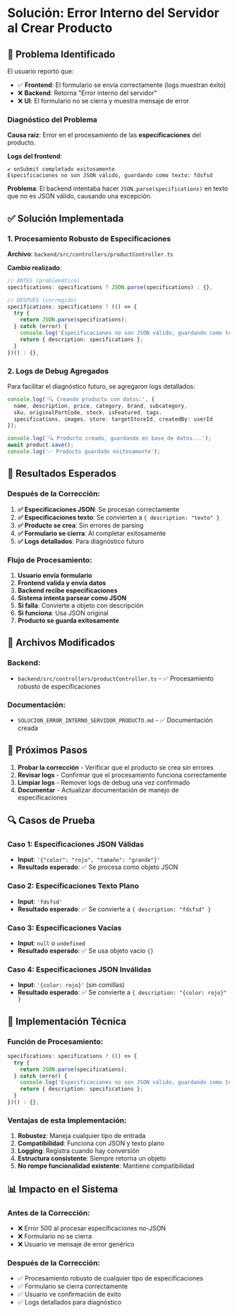 # Solución: Error Interno del Servidor al Crear Producto

## 🎯 **Problema Identificado**

El usuario reportó que:
- ✅ **Frontend**: El formulario se envía correctamente (logs muestran éxito)
- ❌ **Backend**: Retorna "Error interno del servidor"
- ❌ **UI**: El formulario no se cierra y muestra mensaje de error

### **Diagnóstico del Problema**

**Causa raíz**: Error en el procesamiento de las **especificaciones** del producto.

**Logs del frontend**:
```
✔ onSubmit completado exitosamente
Especificaciones no son JSON válido, guardando como texto: fdsfsd
```

**Problema**: El backend intentaba hacer `JSON.parse(specifications)` en texto que no es JSON válido, causando una excepción.

## ✅ **Solución Implementada**

### **1. Procesamiento Robusto de Especificaciones**

**Archivo**: `backend/src/controllers/productController.ts`

**Cambio realizado**:
```typescript
// ANTES (problemático)
specifications: specifications ? JSON.parse(specifications) : {},

// DESPUÉS (corregido)
specifications: specifications ? (() => {
  try {
    return JSON.parse(specifications);
  } catch (error) {
    console.log('Especificaciones no son JSON válido, guardando como texto:', specifications);
    return { description: specifications };
  }
})() : {},
```

### **2. Logs de Debug Agregados**

Para facilitar el diagnóstico futuro, se agregaron logs detallados:

```typescript
console.log('🔍 Creando producto con datos:', {
  name, description, price, category, brand, subcategory,
  sku, originalPartCode, stock, isFeatured, tags,
  specifications, images, store: targetStoreId, createdBy: userId
});

console.log('🔍 Producto creado, guardando en base de datos...');
await product.save();
console.log('✅ Producto guardado exitosamente');
```

## 🎯 **Resultados Esperados**

### **Después de la Corrección**:

1. **✅ Especificaciones JSON**: Se procesan correctamente
2. **✅ Especificaciones texto**: Se convierten a `{ description: "texto" }`
3. **✅ Producto se crea**: Sin errores de parsing
4. **✅ Formulario se cierra**: Al completar exitosamente
5. **✅ Logs detallados**: Para diagnóstico futuro

### **Flujo de Procesamiento**:

1. **Usuario envía formulario**
2. **Frontend valida y envía datos**
3. **Backend recibe especificaciones**
4. **Sistema intenta parsear como JSON**
5. **Si falla**: Convierte a objeto con descripción
6. **Si funciona**: Usa JSON original
7. **Producto se guarda exitosamente**

## 📝 **Archivos Modificados**

### **Backend**:
- `backend/src/controllers/productController.ts` - ✅ Procesamiento robusto de especificaciones

### **Documentación**:
- `SOLUCION_ERROR_INTERNO_SERVIDOR_PRODUCTO.md` - ✅ Documentación creada

## 🚀 **Próximos Pasos**

1. **Probar la corrección** - Verificar que el producto se crea sin errores
2. **Revisar logs** - Confirmar que el procesamiento funciona correctamente
3. **Limpiar logs** - Remover logs de debug una vez confirmado
4. **Documentar** - Actualizar documentación de manejo de especificaciones

## 🔍 **Casos de Prueba**

### **Caso 1: Especificaciones JSON Válidas**
- **Input**: `'{"color": "rojo", "tamaño": "grande"}'`
- **Resultado esperado**: ✅ Se procesa como objeto JSON

### **Caso 2: Especificaciones Texto Plano**
- **Input**: `'fdsfsd'`
- **Resultado esperado**: ✅ Se convierte a `{ description: "fdsfsd" }`

### **Caso 3: Especificaciones Vacías**
- **Input**: `null` o `undefined`
- **Resultado esperado**: ✅ Se usa objeto vacío `{}`

### **Caso 4: Especificaciones JSON Inválidas**
- **Input**: `'{color: rojo}'` (sin comillas)
- **Resultado esperado**: ✅ Se convierte a `{ description: "{color: rojo}" }`

## 🔧 **Implementación Técnica**

### **Función de Procesamiento**:

```typescript
specifications: specifications ? (() => {
  try {
    return JSON.parse(specifications);
  } catch (error) {
    console.log('Especificaciones no son JSON válido, guardando como texto:', specifications);
    return { description: specifications };
  }
})() : {},
```

### **Ventajas de esta Implementación**:

1. **Robustez**: Maneja cualquier tipo de entrada
2. **Compatibilidad**: Funciona con JSON y texto plano
3. **Logging**: Registra cuando hay conversión
4. **Estructura consistente**: Siempre retorna un objeto
5. **No rompe funcionalidad existente**: Mantiene compatibilidad

## 📊 **Impacto en el Sistema**

### **Antes de la Corrección**:
- ❌ Error 500 al procesar especificaciones no-JSON
- ❌ Formulario no se cierra
- ❌ Usuario ve mensaje de error genérico

### **Después de la Corrección**:
- ✅ Procesamiento robusto de cualquier tipo de especificaciones
- ✅ Formulario se cierra correctamente
- ✅ Usuario ve confirmación de éxito
- ✅ Logs detallados para diagnóstico

